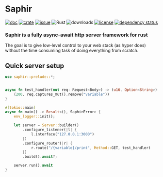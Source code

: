 # Saphir
[![doc](https://docs.rs/saphir/badge.svg)](https://docs.rs/saphir/)
[![crate](https://img.shields.io/crates/v/saphir.svg)](https://crates.io/crates/saphir)
[![issue](https://img.shields.io/github/issues/richerarc/saphir.svg)](https://github.com/richerarc/saphir/issues)
![Rust](https://github.com/richerarc/saphir/workflows/Rust/badge.svg?branch=master)
![downloads](https://img.shields.io/crates/d/saphir.svg)
[![license](https://img.shields.io/crates/l/saphir.svg)](https://github.com/richerarc/saphir/blob/master/LICENSE)
[![dependency status](https://deps.rs/repo/github/richerarc/saphir/status.svg)](https://deps.rs/repo/github/richerarc/saphir)

### Saphir is a fully async-await http server framework for rust
The goal is to give low-level control to your web stack (as hyper does) without the time consuming task of doing everything from scratch.

## Quick server setup
```rust
use saphir::prelude::*;


async fn test_handler(mut req: Request<Body>) -> (u16, Option<String>) {
    (200, req.captures_mut().remove("variable"))
}

#[tokio::main]
async fn main() -> Result<(), SaphirError> {
    env_logger::init();

    let server = Server::builder()
        .configure_listener(|l| {
            l.interface("127.0.0.1:3000")
        })
        .configure_router(|r| {
            r.route("/{variable}/print", Method::GET, test_handler)
        })
        .build().await?;

    server.run().await
}
```

